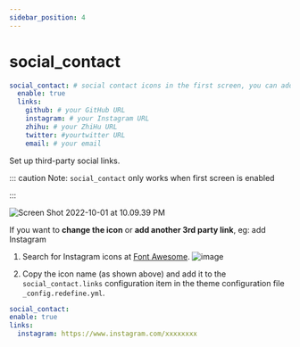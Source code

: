 ```yaml
---
sidebar_position: 4
---
```


# social_contact

````yaml
social_contact: # social contact icons in the first screen, you can add more by using fontawesome icon names
  enable: true
  links:
    github: # your GitHub URL
    instagram: # your Instagram URL
    zhihu: # your ZhiHu URL
    twitter: #yourtwitter URL
    email: # your email
````

Set up third-party social links.

::: caution
Note: `social_contact` only works when first screen is enabled

:::

![Screen Shot 2022-10-01 at 10.09.39 PM](https://evan.beee.top/img/Screen%20Shot%202022-10-01%20at%2010.09.39%20PM.png)

If you want to **change the icon** or **add another 3rd party link**, eg: add Instagram

1. Search for Instagram icons at [Font Awesome](https://fontawesome.com/icons?d=gallery&s=solid&m=free).
   ![image](https://evan.beee.top/img/image.7phjq0rmu7k.png)

1. Copy the icon name (as shown above) and add it to the `social_contact.links` configuration item in the theme configuration file `_config.redefine.yml`.

````yaml
social_contact:
enable: true
links:
  instagram: https://www.instagram.com/xxxxxxxx
````


